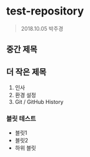 # test-repository

> 2018.10.05
> 박주경

## 중간 제목

## 더 작은 제목

1. 인사
1. 환경 설정
1. Git / GitHub History

### 블릿 테스트

- 블릿1
- 블릿2
 - 하위 블릿
